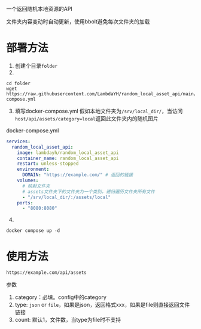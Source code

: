 一个返回随机本地资源的API

文件夹内容变动时自动更新，使用bbolt避免每次文件夹的加载

# 部署方法

1. 创建个目录`folder`
2. 
```
cd folder
wget https://raw.githubusercontent.com/LambdaYH/random_local_asset_api/main/docker-compose.yml
```
3. 填写docker-compose.yml
假如本地文件夹为`/srv/local_dir/`，当访问`host/api/assets/category=local`返回此文件夹内的随机图片

docker-compose.yml
```yaml
services:
  random_local_asset_api:
    image: lambdayh/random_local_asset_api
    container_name: random_local_asset_api
    restart: unless-stopped
    environment:
      DOMAIN: "https://example.com/" # 返回的链接
    volumes:
      # 映射文件夹
      # assets文件夹下的文件夹为一个类别，递归遍历文件夹所有文件
      - "/srv/local_dir/:/assets/local"
    ports:
      - "8080:8080"
```
4. 
```
docker compose up -d
```

# 使用方法

`https://example.com/api/assets`

参数
1. category：必填。config中的category
2. type: `json` or `file`，如果是json，返回格式xxx，如果是file则直接返回文件链接
3. count: 默认1，文件数，当type为file时不支持
